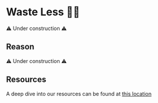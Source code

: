 # Waste Less 💚🍴

⚠️ Under construction ⚠️

## Reason

⚠️ Under construction ⚠️

## Resources

A deep dive into our resources can be found at [this location](docs/technical-aspects.md)
